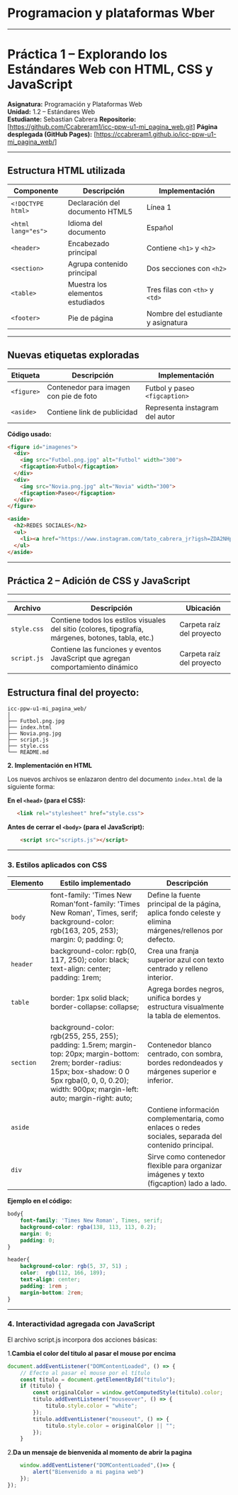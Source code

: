 # Programacion y plataformas Wber
---
# Práctica 1 – Explorando los Estándares Web con HTML, CSS y JavaScript

**Asignatura:** Programación y Plataformas Web  
**Unidad:** 1.2 – Estándares Web  
**Estudiante:** Sebastian Cabrera
**Repositorio:** [https://github.com/Ccabreram1/icc-ppw-u1-mi_pagina_web.git]
**Página desplegada (GitHub Pages):** [https://ccabreram1.github.io/icc-ppw-u1-mi_pagina_web/]

---

## Estructura HTML utilizada

| Componente | Descripción | Implementación |
|-------------|--------------|----------------|
| `<!DOCTYPE html>` | Declaración del documento HTML5 | Línea 1 |
| `<html lang="es">` | Idioma del documento | Español |
| `<header>` | Encabezado principal | Contiene `<h1>` y `<h2>` |
| `<section>` | Agrupa contenido principal | Dos secciones con `<h2>` |
| `<table>` | Muestra los elementos estudiados | Tres filas con `<th>` y `<td>` |
| `<footer>` | Pie de página | Nombre del estudiante y asignatura |

--- 

## Nuevas etiquetas exploradas

| Etiqueta | Descripción | Implementación |
|-----------|--------------|----------------|
| `<figure>` | Contenedor para imagen con pie de foto | Futbol y paseo `<figcaption>` |
| `<aside>` | Contiene link de publicidad | Representa instagram del autor |

**Código usado:**
```html
<figure id="imagenes">
  <div>
    <img src="Futbol.png.jpg" alt="Futbol" width="300"> 
    <figcaption>Futbol</figcaption>
  </div>
  <div>
    <img src="Novia.png.jpg" alt="Novia" width="300">
    <figcaption>Paseo</figcaption>
  </div>
</figure>

<aside>
  <h2>REDES SOCIALES</h2>
  <ul>
    <li><a href="https://www.instagram.com/tato_cabrera_jr?igsh=ZDA2NHp4M291YTds&utm_source=qr">INSTAGRAM</a></li>
  </ul>
</aside>
```


---
## Práctica 2 – Adición de CSS y JavaScript
---
| Archivo     | Descripción                                                                                         | Ubicación                 |
| ----------- | --------------------------------------------------------------------------------------------------- | ------------------------- |
| `style.css` | Contiene todos los estilos visuales del sitio (colores, tipografía, márgenes, botones, tabla, etc.) | Carpeta raíz del proyecto |
| `script.js` | Contiene las funciones y eventos JavaScript que agregan comportamiento dinámico                     | Carpeta raíz del proyecto |

## Estructura final del proyecto:
```
icc-ppw-u1-mi_pagina_web/
│
├── Futbol.png.jpg
├── index.html
├── Novia.png.jpg
├── script.js 
├── style.css
└── README.md
```

**2. Implementación en HTML**

Los nuevos archivos se enlazaron dentro del documento `index.html` de la siguiente forma:

**En el `<head>` (para el CSS):**

```html
   <link rel="stylesheet" href="style.css">
```

**Antes de cerrar el `<body>` (para el JavaScript):**

```html
    <script src="scripts.js"></script>
```

---

### 3. Estilos aplicados con CSS

| Elemento                    | Estilo implementado                                            | Descripción                             |
| --------------------------- | -------------------------------------------------------------- | --------------------------------------- |
| `body`                      | font-family: 'Times New Roman'font-family: 'Times New Roman', Times, serif; background-color: rgb(163, 205, 253); margin: 0; padding: 0;| Define la fuente principal de la página, aplica fondo celeste y elimina márgenes/rellenos por defecto.|
| `header`                    |background-color: rgb(0, 117, 250); color: black; text-align: center; padding: 1rem;|Crea una franja superior azul con texto centrado y relleno interior.
| `table`                     |border: 1px solid black; border-collapse: collapse;|Agrega bordes negros, unifica bordes y estructura visualmente la tabla de elementos.|
| `section`                   |background-color: rgb(255, 255, 255); padding: 1.5rem; margin-top: 20px; margin-bottom: 2rem; border-radius: 15px; box-shadow: 0 0 5px rgba(0, 0, 0, 0.20); width: 900px; margin-left: auto; margin-right: auto;|Contenedor blanco centrado, con sombra, bordes redondeados y márgenes superior e inferior.|
| `aside`                  || Contiene información complementaria, como enlaces o redes sociales, separada del contenido principal.|
| `div`                  |                          |Sirve como contenedor flexible para organizar imágenes y texto (figcaption) lado a lado. |

**Ejemplo en el código:**

```css
body{
    font-family: 'Times New Roman', Times, serif;
    background-color: rgba(138, 113, 113, 0.2);
    margin: 0;
    padding: 0;
}

header{
    background-color: rgb(5, 37, 51) ;
    color:  rgb(112, 166, 189);
    text-align: center;
    padding: 1rem ;
    margin-bottom: 2rem;
}
```

---

###  4. Interactividad agregada con JavaScript

El archivo script.js incorpora dos acciones básicas:

1.**Cambia el color del titulo al pasar el mouse por encima**
```javascript
document.addEventListener("DOMContentLoaded", () => {
    // Efecto al pasar el mouse por el título
    const titulo = document.getElementById("titulo");
    if (titulo) {
        const originalColor = window.getComputedStyle(titulo).color;
        titulo.addEventListener("mouseover", () => {
            titulo.style.color = "white";
        });
        titulo.addEventListener("mouseout", () => {
            titulo.style.color = originalColor || "";
        });
    }
 ```
2.**Da un mensaje de bienvenida al momento de abrir la pagina**
```javascript
    window.addEventListener("DOMContentLoaded",()=> {
        alert("Bienvenido a mi pagina web")
    });
});
 ```








